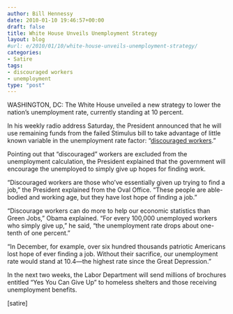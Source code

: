 ```yaml
---
author: Bill Hennessy
date: 2010-01-10 19:46:57+00:00
draft: false
title: White House Unveils Unemployment Strategy
layout: blog
#url: e/2010/01/10/white-house-unveils-unemployment-strategy/
categories:
- Satire
tags:
- discouraged workers
- unemployment
type: "post"
---
```


WASHINGTON, DC: The White House unveiled a new strategy to lower the nation’s unemployment rate, currently standing at 10 percent.

 

In his weekly radio address Saturday, the President announced that he will use remaining funds from the failed Stimulus bill to take advantage of little known variable in the unemployment rate factor: “[discouraged workers](https://www.businessweek.com/news/2010-01-09/shrinking-u-s-labor-force-keeps-unemployment-rate-from-rising.html).”

 

Pointing out that “discouraged” workers are excluded from the unemployment calculation, the President explained that the government will encourage the unemployed to simply give up hopes for finding work.

 

“Discouraged workers are those who’ve essentially given up trying to find a job,” the President explained from the Oval Office. “These people are able-bodied and working age, but they have lost hope of finding a job.”

 

“Discourage workers can do more to help our economic statistics than Green Jobs,” Obama explained. “For every 100,000 unemployed workers who simply give up,” he said, “the unemployment rate drops about one-tenth of one percent.”

 

“In December, for example, over six hundred thousands patriotic Americans lost hope of ever finding a job. Without their sacrifice, our unemployment rate would stand at 10.4—the highest rate since the Great Depression.” 

 

In the next two weeks, the Labor Department will send millions of brochures entitled “Yes You Can Give Up” to homeless shelters and those receiving unemployment benefits.

 

 

[satire]
